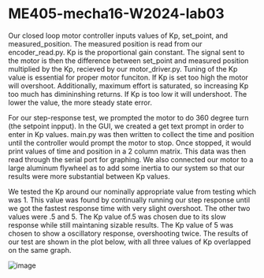 # ME405-mecha16-W2024-lab03
  Our closed loop motor controller inputs values of Kp, set_point, and measured_position. The measured position is read from our encoder_read.py. Kp is the proportional gain constant. The signal sent to the motor is then the difference between set_point and measured position multiplied by the Kp, recieved by our motor_driver.py. Tuning of the Kp value is essential for proper motor funciton. If Kp is set too high the motor will overshoot. Additionally, maximum effort is saturated, so increasing Kp too much has dimininshing returns. If Kp is too low it will undershoot. The lower the value, the more steady state error.
  
  For our step-response test, we prompted the motor to do 360 degree turn (the setpoint inpput). In the GUI, we created a get text prompt in order to enter in Kp values. main.py was then written to collect the time and position until the controller would prompt the motor to stop. Once stopped, it would print values of time and position in a 2 column matrix. This data was then read through the serial port for graphing. We also connected our motor to a large aluminum flywheel as to add some inertia to our system so that our results were more substantial between Kp values. 
  
  We tested the Kp around our nominally appropriate value from testing which was 1. This value was found by continually running our step response until we got the fastest response time with very slight overshoot. The other two values were .5 and 5. The Kp value of.5 was chosen due to its slow response while still maintaning sizable results. The Kp value of 5 was chosen to show a oscillatory response, overshooting twice.
  The results of our test are shown in the plot below, with all three values of Kp overlapped on the same graph.
  
![image](https://github.com/JaredSinasohn4159/ME405-mecha16-W2024-lab03/assets/156977553/54269aad-269d-4ae3-8984-70ca1f4295ce)

